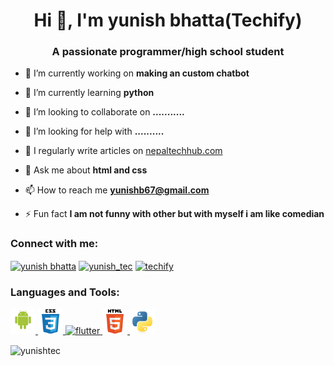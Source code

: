 <h1 align="center">Hi 👋, I'm yunish bhatta(Techify)</h1>
<h3 align="center">A passionate programmer/high school student</h3>

- 🔭 I’m currently working on **making an custom chatbot**

- 🌱 I’m currently learning **python**

- 👯 I’m looking to collaborate on **...........**

- 🤝 I’m looking for help with **..........**

- 📝 I regularly write articles on [nepaltechhub.com](nepaltechhub.com)

- 💬 Ask me about **html and css**

- 📫 How to reach me **yunishb67@gmail.com**

- ⚡ Fun fact **I am not funny with other but with myself i am like comedian**

<h3 align="left">Connect with me:</h3>
<p align="left">
<a href="https://fb.com/yunish bhatta" target="blank"><img align="center" src="https://raw.githubusercontent.com/rahuldkjain/github-profile-readme-generator/master/src/images/icons/Social/facebook.svg" alt="yunish bhatta" height="30" width="40" /></a>
<a href="https://instagram.com/yunish_tec" target="blank"><img align="center" src="https://raw.githubusercontent.com/rahuldkjain/github-profile-readme-generator/master/src/images/icons/Social/instagram.svg" alt="yunish_tec" height="30" width="40" /></a>
<a href="https://www.youtube.com/c/techify" target="blank"><img align="center" src="https://raw.githubusercontent.com/rahuldkjain/github-profile-readme-generator/master/src/images/icons/Social/youtube.svg" alt="techify" height="30" width="40" /></a>
</p>

<h3 align="left">Languages and Tools:</h3>
<p align="left"> <a href="https://developer.android.com" target="_blank" rel="noreferrer"> <img src="https://raw.githubusercontent.com/devicons/devicon/master/icons/android/android-original-wordmark.svg" alt="android" width="40" height="40"/> </a> <a href="https://www.w3schools.com/css/" target="_blank" rel="noreferrer"> <img src="https://raw.githubusercontent.com/devicons/devicon/master/icons/css3/css3-original-wordmark.svg" alt="css3" width="40" height="40"/> </a> <a href="https://flutter.dev" target="_blank" rel="noreferrer"> <img src="https://www.vectorlogo.zone/logos/flutterio/flutterio-icon.svg" alt="flutter" width="40" height="40"/> </a> <a href="https://www.w3.org/html/" target="_blank" rel="noreferrer"> <img src="https://raw.githubusercontent.com/devicons/devicon/master/icons/html5/html5-original-wordmark.svg" alt="html5" width="40" height="40"/> </a> <a href="https://www.python.org" target="_blank" rel="noreferrer"> <img src="https://raw.githubusercontent.com/devicons/devicon/master/icons/python/python-original.svg" alt="python" width="40" height="40"/> </a> </p>

<p><img align="center" src="https://github-readme-stats.vercel.app/api/top-langs?username=yunishtec&show_icons=true&locale=en&layout=compact" alt="yunishtec" /></p>
